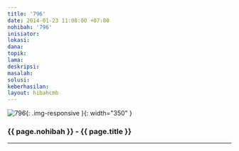 ```yaml
---
title: '796'
date: 2014-01-23 11:08:00 +07:00
nohibah: '796'
inisiator: 
lokasi: 
dana: 
topik: 
lama: 
deskripsi: 
masalah: 
solusi: 
keberhasilan: 
layout: hibahcmb
---
```


![796](/static/img/hibahcmb/796.png){: .img-responsive }{: width="350" }

### {{ page.nohibah }} - {{ page.title }}

---
